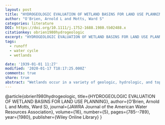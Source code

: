 ```yaml
---
layout: post
title: "HYDROGEOLOGIC EVALUATION OF WETLAND BASINS FOR LAND USE PLANNING"
author: "O'Brien, Arnold L and Motts, Ward S"
categories: literature
DOI: https://doi.org/10.1111/j.1752-1688.1980.tb02488.x
citationkey: obrien1980hydrogeologic
excerpt: "HYDROGEOLOGIC EVALUATION OF WETLAND BASINS FOR LAND USE PLANNING"
tags:
  - runoff
  - water cycle
  - wetlands

date: '1939-01-01 11:27'
modified: '2020-01-17 T18:17:25.000Z'
comments: true
share: true
abstract: "Wetlands occur in a variety of geologic, hydrologic, and topographic settings and exhibit diverse hydrogeologic characteristics. A wetland is more than an organic mat ‐ it is an element in a larger hydrogeologic system. Three distinct but related effects of wetlands are: modifying the character of runoff from a basin, influencing the discharge/recharge relationship with the underlying aquifer, and effecting the potential for ground water development in a wetland dominated basin. An important goal of wetland research is to define the diverse roles that wetlands play in the regional hydrology and to define the geologic, hydrologic, and topographic factors that will allow meaningful distinctions among wetlands. Geologic and hydrologic factors include character and thickness of surficial materials; bedrock type; hydrologic position; permeability of organic layer; transmissivity, quality, and hydrologic connection of wetland related aquifers; ground water outflow; and depth of standing water. Topographic factors are position in the drainage basin, relative size, and absolute size of wetlands. A wetland classification to aid hydrologists and land use planners is proposed using selected factors involving hydrologic position, topographic position, and geologic type."
---
```


@article{obrien1980hydrogeologic,
  title={HYDROGEOLOGIC EVALUATION OF WETLAND BASINS FOR LAND USE PLANNING},
  author={O'Brien, Arnold L and Motts, Ward S},
  journal={JAWRA Journal of the American Water Resources Association},
  volume={16},
  number={5},
  pages={785--789},
  year={1980},
  publisher={Wiley Online Library}
}
